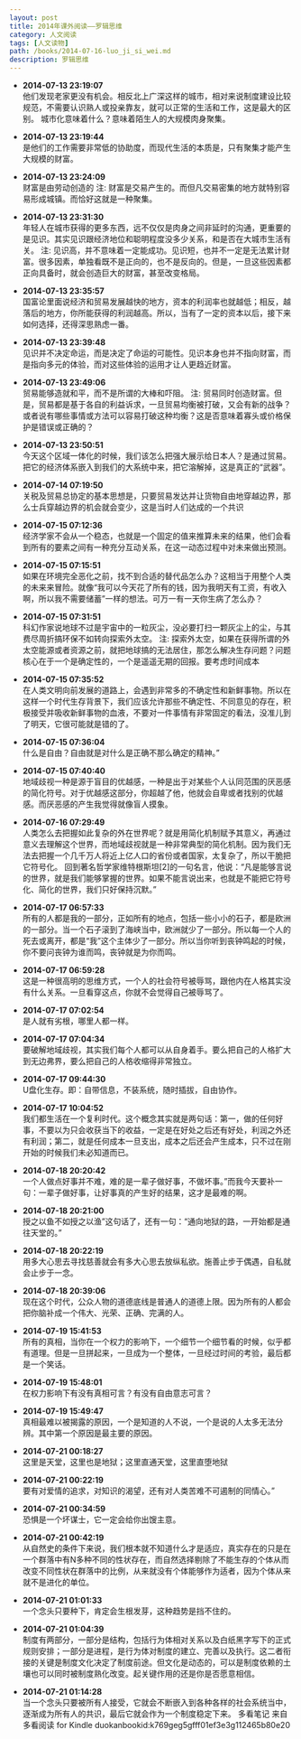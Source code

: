 ```yaml
---
layout: post
title: 2014年课外阅读——罗辑思维
category: 人文阅读
tags: [人文读物]
path: /books/2014-07-16-luo_ji_si_wei.md
description: 罗辑思维
---
```


<!-- more -->
 
- **2014-07-13 23:19:07**  
他们发现老家更没有机会。相反北上广深这样的城市，相对来说制度建设比较规范，不需要认识熟人或投亲靠友，就可以正常的生活和工作，这是最大的区别。
城市化意味着什么？意味着陌生人的大规模肉身聚集。
 
- **2014-07-13 23:19:44**  
是他们的工作需要非常低的协助度，而现代生活的本质是，只有聚集才能产生大规模的财富。
 
- **2014-07-13 23:24:09**  
财富是由劳动创造的
注: 财富是交易产生的。而但凡交易密集的地方就特别容易形成城镇。而恰好这就是一种聚集。
 
- **2014-07-13 23:31:30**  
年轻人在城市获得的更多东西，远不仅仅是肉身之间非延时的沟通，更重要的是见识。其实见识跟经济地位和聪明程度没多少关系，和是否在大城市生活有关。
注: 见识高，并不意味着一定能成功。见识短，也并不一定是无法累计财富。很多因素，单独看既不是正向的，也不是反向的。但是，一旦这些因素都正向具备时，就会创造巨大的财富，甚至改变格局。
 
- **2014-07-13 23:35:57**  
国富论里面说经济和贸易发展越快的地方，资本的利润率也就越低；相反，越落后的地方，你所能获得的利润越高。所以，当有了一定的资本以后，接下来如何选择，还得深思熟虑一番。
 
- **2014-07-13 23:39:48**  
见识并不决定命运，而是决定了命运的可能性。见识本身也并不指向财富，而是指向多元的体验，而对这些体验的运用才让人更趋近财富。
 
- **2014-07-13 23:49:06**  
贸易能够造就和平，而不是所谓的大棒和吓阻。
注: 贸易同时创造财富。但是，贸易都是基于各自的利益诉求，一旦贸易均衡被打破，又会有新的战争？或者说有哪些事情或方法可以容易打破这种均衡？这是否意味着寡头或价格保护是错误或正确的？
 
- **2014-07-13 23:50:51**  
今天这个区域一体化的时候，我们该怎么把强大展示给日本人？是通过贸易。把它的经济体系嵌入到我们的大系统中来，把它溶解掉，这是真正的“武器”。
 
- **2014-07-14 07:19:50**  
关税及贸易总协定的基本思想是，只要贸易发达并让货物自由地穿越边界，那么士兵穿越边界的机会就会变少，这是当时人们达成的一个共识
 
- **2014-07-15 07:12:36**  
经济学家不会从一个稳态，也就是一个固定的值来推算未来的结果，他们会看到所有的要素之间有一种充分互动关系，在这一动态过程中对未来做出预测。
 
- **2014-07-15 07:15:51**  
如果在环境完全恶化之前，找不到合适的替代品怎么办？这相当于用整个人类的未来来冒险。就像“我可以今天花了所有的钱，因为我明天有工资，有收入啊，所以我不需要储蓄”一样的想法。可万一有一天你生病了怎么办？
 
- **2014-07-15 07:31:51**  
科幻作家说地球不过是宇宙中的一粒灰尘，没必要打扫一颗灰尘上的尘，与其费尽周折搞环保不如转向探索外太空。
注: 探索外太空，如果在获得所谓的外太空能源或者资源之前，就把地球搞的无法居住，那怎么解决生存问题？问题核心在于一个是确定性的，一个是遥遥无期的回报。要考虑时间成本
 
- **2014-07-15 07:35:52**  
在人类文明向前发展的道路上，会遇到非常多的不确定性和新鲜事物。所以在这样一个时代生存背景下，我们应该允许那些不确定性、不同意见的存在，积极接受并吸收新鲜事物的血液，不要对一件事情有非常固定的看法，没准儿到了明天，它很可能就是错的了。
 
- **2014-07-15 07:36:04**  
什么是自由？自由就是对什么是正确不那么确定的精神。”
 
- **2014-07-15 07:40:40**  
地域歧视一种是源于盲目的优越感，一种是出于对某些个人认同范围的厌恶感的简化符号。对于优越感这部分，你超越了他，他就会自卑或者找别的优越感。而厌恶感的产生我觉得就像盲人摸象。
 
- **2014-07-16 07:29:49**  
人类怎么去把握如此复杂的外在世界呢？就是用简化机制赋予其意义，再通过意义去理解这个世界，而地域歧视就是一种非常典型的简化机制。因为我们无法去把握一个几千万人将近上亿人口的省份或者国家，太复杂了，所以干脆把它符号化。
回到著名哲学家维特根斯坦[2]的一句名言，他说：“凡是能够言说的世界，就是我们能够掌握的世界。如果不能言说出来，也就是不能把它符号化、简化的世界，我们只好保持沉默。”
 
- **2014-07-17 06:57:33**  
所有的人都是我的一部分，正如所有的地点，包括一些小小的石子，都是欧洲的一部分。当一个石子滚到了海峡当中，欧洲就少了一部分。所以每一个人的死去或离开，都是“我”这个主体少了一部分。所以当你听到丧钟鸣起的时候，你不要问丧钟为谁而鸣，丧钟就是为你而鸣。
 
- **2014-07-17 06:59:28**  
这是一种很高明的思维方式，一个人的社会符号被辱骂，跟他内在人格其实没有什么关系。一旦看穿这点，你就不会觉得自己被辱骂了。
 
- **2014-07-17 07:02:54**  
是人就有劣根，哪里人都一样。
 
- **2014-07-17 07:04:34**  
要破解地域歧视，其实我们每个人都可以从自身着手。要么把自己的人格扩大到无边弗界，要么把自己的人格收缩得非常独立。
 
- **2014-07-17 09:44:30**  
U盘化生存。即：自带信息，不装系统，随时插拔，自由协作。
 
- **2014-07-17 10:04:52**  
我们都生活在一个复利时代。这个概念其实就是两句话：第一，做的任何好事，不要以为只会收获当下的收益，一定是在好处之后还有好处，利润之外还有利润；第二，就是任何成本一旦支出，成本之后还会产生成本，只不过在刚开始的时候我们未必知道而已。
 
- **2014-07-18 20:20:42**  
一个人做点好事并不难，难的是一辈子做好事，不做坏事。”而我今天要补一句：一辈子做好事，让好事真的产生好的结果，这才是最难的啊。
 
- **2014-07-18 20:21:00**  
授之以鱼不如授之以渔”这句话了，还有一句：“通向地狱的路，一开始都是通往天堂的。”
 
- **2014-07-18 20:22:19**  
用多大心思去寻找慈善就会有多大心思去放纵私欲。施善止步于偶遇，自私就会止步于一念。
 
- **2014-07-18 20:39:06**  
现在这个时代，公众人物的道德底线是普通人的道德上限。因为所有的人都会把你脑补成一个伟大、光荣、正确、完满的人。
 
- **2014-07-19 15:41:53**  
所有的真相，当你在一个权力的影响下，一个细节一个细节看的时候，似乎都有道理。但是一旦拼起来，一旦成为一个整体，一旦经过时间的考验，最后都是一个笑话。
 
- **2014-07-19 15:48:01**  
在权力影响下有没有真相可言？有没有自由意志可言？
 
- **2014-07-19 15:49:47**  
真相最难以被揭露的原因，一个是知道的人不说，一个是说的人太多无法分辨。其中第一个原因是最主要的原因。
 
- **2014-07-21 00:18:27**  
这里是天堂，这里也是地狱；这里直通天堂，这里直堕地狱
 
- **2014-07-21 00:22:19**  
要有对爱情的追求，对知识的渴望，还有对人类苦难不可遏制的同情心。”
 
- **2014-07-21 00:34:59**  
恐惧是一个坏谋士，它一定会给你出馊主意。
 
- **2014-07-21 00:42:19**  
从自然史的条件下来说，我们根本就不知道什么才是适应，真实存在的只是在一个群落中有N多种不同的性状存在，而自然选择剔除了不能生存的个体从而改变不同性状在群落中的比例，从来就没有个体能够作为适者，因为个体从来就不是进化的单位。
 
- **2014-07-21 01:01:33**  
一个念头只要种下，肯定会生根发芽，这种趋势是挡不住的。
 
- **2014-07-21 01:04:39**  
制度有两部分，一部分是结构，包括行为体相对关系以及白纸黑字写下的正式规则安排；一部分是进程，是行为体对制度的建立、完善以及执行。这二者衔接的关键是制度文化决定了制度前途。但文化是动态的，可以是制度依赖的土壤也可以同时被制度熟化改变。起关键作用的还是你是否愿意相信。
 
- **2014-07-21 01:14:28**  
当一个念头只要被所有人接受，它就会不断嵌入到各种各样的社会系统当中，逐渐成为所有人的共识，最后它就会作为一个制度稳定下来。
多看笔记 来自多看阅读 for Kindle
duokanbookid:k769geg5gfff01ef3e3g112465b80e20
